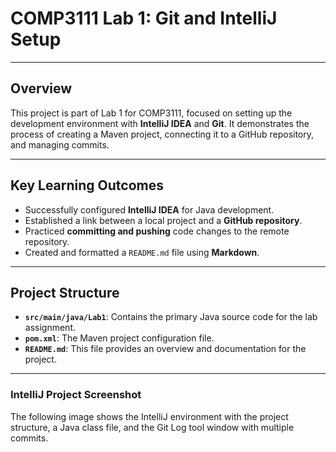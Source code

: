 # COMP3111 Lab 1: Git and IntelliJ Setup

---

## Overview

This project is part of Lab 1 for COMP3111, focused on setting up the development environment with **IntelliJ IDEA** and **Git**. It demonstrates the process of creating a Maven project, connecting it to a GitHub repository, and managing commits.

---

## Key Learning Outcomes

* Successfully configured **IntelliJ IDEA** for Java development.
* Established a link between a local project and a **GitHub repository**.
* Practiced **committing and pushing** code changes to the remote repository.
* Created and formatted a `README.md` file using **Markdown**.

---

## Project Structure

* **`src/main/java/Lab1`**: Contains the primary Java source code for the lab assignment.
* **`pom.xml`**: The Maven project configuration file.
* **`README.md`**: This file provides an overview and documentation for the project.

---

### IntelliJ Project Screenshot

The following image shows the IntelliJ environment with the project structure, a Java class file, and the Git Log tool window with multiple commits.

